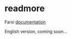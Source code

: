 # readmore


Farsi [documentation](https://github.com/mostafaznv/readmore/blob/master/README.fa.md)

English version, coming soon... 